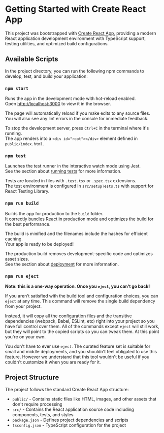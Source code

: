 # Getting Started with Create React App

This project was bootstrapped with [Create React App](https://github.com/facebook/create-react-app), providing a modern React application development environment with TypeScript support, testing utilities, and optimized build configurations.

## Available Scripts

In the project directory, you can run the following npm commands to develop, test, and build your application:

### `npm start`

Runs the app in the development mode with hot-reload enabled.\
Open [http://localhost:3000](http://localhost:3000) to view it in the browser.

The page will automatically reload if you make edits to any source files.\
You will also see any lint errors in the console for immediate feedback.

To stop the development server, press `Ctrl+C` in the terminal where it's running.\
The app renders into a `<div id="root"></div>` element defined in `public/index.html`.

### `npm test`

Launches the test runner in the interactive watch mode using Jest.\
See the section about [running tests](https://facebook.github.io/create-react-app/docs/running-tests) for more information.

Tests are located in files with `.test.tsx` or `.spec.tsx` extensions.\
The test environment is configured in `src/setupTests.ts` with support for React Testing Library.

### `npm run build`

Builds the app for production to the `build` folder.\
It correctly bundles React in production mode and optimizes the build for the best performance.

The build is minified and the filenames include the hashes for efficient caching.\
Your app is ready to be deployed!

The production build removes development-specific code and optimizes asset sizes.\
See the section about [deployment](https://facebook.github.io/create-react-app/docs/deployment) for more information.

### `npm run eject`

**Note: this is a one-way operation. Once you `eject`, you can't go back!**

If you aren't satisfied with the build tool and configuration choices, you can `eject` at any time. This command will remove the single build dependency from your project.

Instead, it will copy all the configuration files and the transitive dependencies (webpack, Babel, ESLint, etc) right into your project so you have full control over them. All of the commands except `eject` will still work, but they will point to the copied scripts so you can tweak them. At this point you're on your own.

You don't have to ever use `eject`. The curated feature set is suitable for small and middle deployments, and you shouldn't feel obligated to use this feature. However we understand that this tool wouldn't be useful if you couldn't customize it when you are ready for it.

## Project Structure

The project follows the standard Create React App structure:

- `public/` - Contains static files like HTML, images, and other assets that don't require processing
- `src/` - Contains the React application source code including components, tests, and styles
- `package.json` - Defines project dependencies and scripts
- `tsconfig.json` - TypeScript configuration for the project
